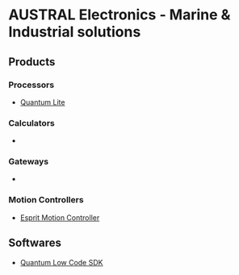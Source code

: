 # AUSTRAL Electronics - Marine & Industrial solutions

## Products

### Processors
* [Quantum Lite](https://github.com/austral-electronics/wiki/blob/main/QuantumLiteInstalGuideV12.pdf)
### Calculators
* 
### Gateways
* 
### Motion Controllers
* [Esprit Motion Controller](https://github.com/austral-electronics/wiki/blob/main/EspritInstalGuideV14.pdf)
 
## Softwares
* [Quantum Low Code SDK](https://github.com/austral-electronics/wiki/wiki/Quantum-Calculator)



